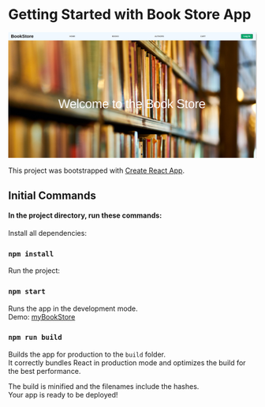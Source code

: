 # Getting Started with Book Store App
![myBookStore](https://raw.githubusercontent.com/gyaan1997/Static-FIles/main/bookstore.png)

This project was bootstrapped with [Create React App](https://github.com/facebook/create-react-app).

## Initial Commands

#### In the project directory, run these commands:

Install all dependencies:

### `npm install`

Run the project:

### `npm start`

Runs the app in the development mode.\
Demo: [myBookStore](https://cheerful-sprite-bf7725.netlify.app/)

### `npm run build`

Builds the app for production to the `build` folder.\
It correctly bundles React in production mode and optimizes the build for the best performance.

The build is minified and the filenames include the hashes.\
Your app is ready to be deployed!
